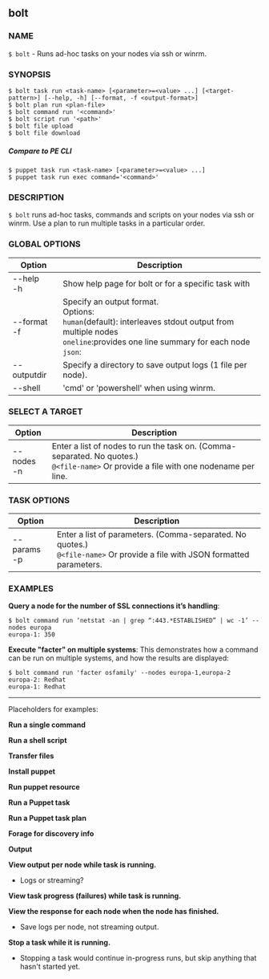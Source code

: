 ## bolt

### NAME
`$ bolt` - Runs ad-hoc tasks on your nodes via ssh or winrm.

### SYNOPSIS
~~~
$ bolt task run <task-name> [<parameter>=<value> ...] [<target-pattern>] [--help, -h] [--format, -f <output-format>]
$ bolt plan run <plan-file> 
$ bolt command run '<command>'
$ bolt script run '<path>'
$ bolt file upload
$ bolt file download
~~~

##### Compare to PE CLI
~~~
$ puppet task run <task-name> [<parameter>=<value> ...] 
$ puppet task run exec command='<command>' 
~~~


### DESCRIPTION
`$ bolt` runs ad-hoc tasks, commands and scripts on your nodes via ssh or winrm. Use a plan to run multiple tasks in a particular order.

### GLOBAL OPTIONS

Option | Description
----------------------------- | --------------------------
--help <br>-h  | Show help page for bolt or for a specific task with <task-name>
--format <br>-f | Specify an output format. <br>Options: <br>`human`(default): interleaves stdout output from multiple nodes <br>`oneline`:provides one line summary for each node <br>`json`: 
--outputdir | Specify a directory to save output logs (1 file per node).
--shell | 'cmd' or 'powershell' when using winrm. 

### SELECT A TARGET

Option | Description
----------------------------- | --------------------------
--nodes <br>-n | Enter a list of nodes to run the task on. (Comma-separated. No quotes.) <br> `@<file-name>` Or provide a file with one nodename per line. 

### TASK OPTIONS

Option | Description
----------------------------- | --------------------------
--params <br>-p | Enter a list of parameters. (Comma-separated. No quotes.) <br> `@<file-name>` Or provide a file with JSON formatted parameters. 


### EXAMPLES


**Query a node for the number of SSL connections it’s handling**:
~~~
$ bolt command run ‘netstat -an | grep “:443.*ESTABLISHED” | wc -1’ --nodes europa
europa-1: 350

~~~



**Execute "facter" on multiple systems**:
This demonstrates how a command can be run on multiple systems, and how the results are displayed:
~~~
$ bolt command run 'facter osfamily' --nodes europa-1,europa-2
europa-2: Redhat
europa-1: Redhat
~~~




--- 
Placeholders for examples:

**Run a single command**

**Run a shell script**

**Transfer files**

**Install puppet**

**Run puppet resource**

**Run a Puppet task**

**Run a Puppet task plan**

**Forage for discovery info**


**Output**

**View output per node while task is running.**
- Logs or streaming?

**View task progress (failures) while task is running.**

**View the response for each node when the node has finished.**
- Save logs per node, not streaming output.

**Stop a task while it is running.**
- Stopping a task would continue in-progress runs, but skip anything that hasn't started yet.
